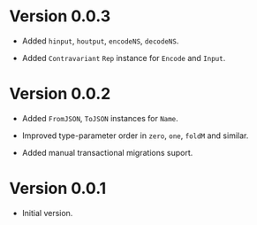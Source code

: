 # Version 0.0.3

* Added `hinput`, `houtput`, `encodeNS`, `decodeNS`.

* Added `Contravariant` `Rep` instance for `Encode` and `Input`.


# Version 0.0.2

* Added `FromJSON`, `ToJSON` instances for `Name`.

* Improved type-parameter order in `zero`, `one`, `foldM` and similar.

* Added manual transactional migrations suport.


# Version 0.0.1

* Initial version.
